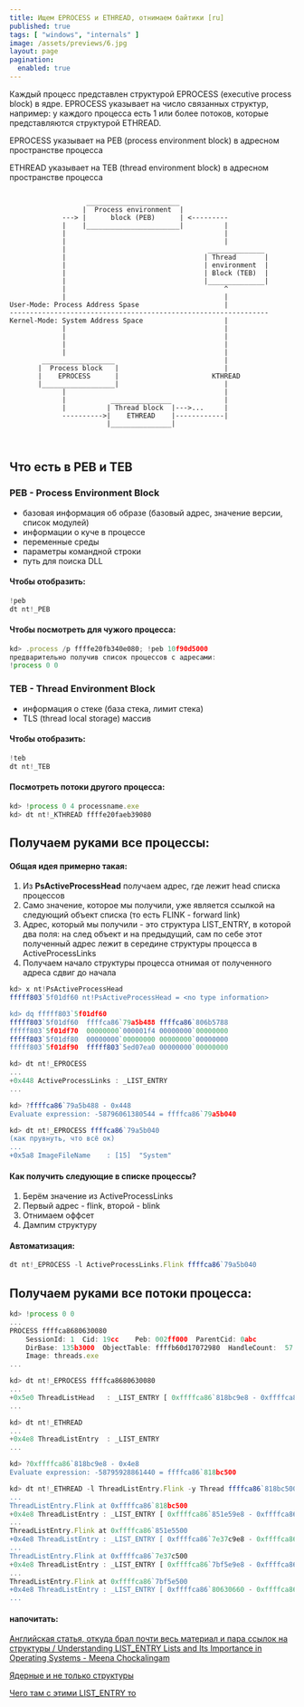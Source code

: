 ```yaml
---
title: Ищем EPROCESS и ETHREAD, отнимаем байтики [ru]
published: true
tags: [ "windows", "internals" ]
image: /assets/previews/6.jpg
layout: page
pagination: 
  enabled: true
---
```


Каждый процесс представлен структурой EPROCESS (executive process block) в ядре. EPROCESS указывает на число связанных структур, например: у каждого процесса есть 1 или более потоков, которые представляются структурой ETHREAD.

EPROCESS указывает на PEB (process environment block) в адресном пространстве процесса

ETHREAD указывает на TEB (thread environment block) в адресном пространстве процесса

```

      	           _______________________
                  |  Process environment  |
             ---> |      block (PEB)      | <---------
             |    |_______________________|          |
             |                                       |
             |                                       |
             |                                   ______________
             |                                  | Thread       |
             |                                  | environment  |
             |                                  | Block (TEB)  |
             |                                  |______________|
             |                                       ^
             |                                       |
User-Mode: Process Address Spase                     |
----------------------------------------------------------------
Kernel-Mode: System Address Space                    |
             |                                       |
             |                                       |
             |                                       |
             |                                       |
        __________________                           |
       |  Process block   |                          |
       |    EPROCESS      |                       KTHREAD
       |__________________|                          |
             |                                       |
             |           _______________             |
             |          | Thread block  |--->...     |
             ---------->|    ETHREAD    |------------|
                        |_______________|



```

## [](#header-2)Что есть в PEB и TEB

### [](#header-3)PEB - Process Environment Block

* базовая информация об образе (базовый адрес, значение версии, список модулей)
* информации о куче в процессе
* переменные среды
* параметры командной строки
* путь для поиска DLL

#### [](#header-4)Чтобы отобразить:

```js
!peb
dt nt!_PEB
```

#### [](#header-4)Чтобы посмотреть для чужого процесса:

```js
kd> .process /p ffffe20fb340e080; !peb 10f90d5000
предварительно получив список процессов с адресами: 
!process 0 0
```

### [](#header-3)TEB - Thread Environment Block

* информация о стеке (база стека, лимит стека)
* TLS (thread local storage) массив

#### [](#header-4)Чтобы отобразить:

```js
!teb
dt nt!_TEB
```

#### [](#header-4)Посмотреть потоки другого процесса:

```js
kd> !process 0 4 processname.exe
kd> dt nt!_KTHREAD ffffe20faeb39080
```

## [](#header-2)Получаем руками все процессы:

#### [](#header-4)Общая идея примерно такая:

1. Из **PsActiveProcessHead** получаем адрес, где лежит head списка процессов
2. Само значение, которое мы получили, уже является ссылкой на следующий объект списка (то есть FLINK - forward link)
3. Адрес, который мы получили - это структура LIST_ENTRY, в которой два поля: на след объект и на предыдущий, сам по себе этот полученный адрес лежит в середине структуры процесса в ActiveProcessLinks
4. Получаем начало структуры процесса отнимая от полученного адреса сдвиг до начала

```js
kd> x nt!PsActiveProcessHead
fffff803`5f01df60 nt!PsActiveProcessHead = <no type information>

kd> dq fffff803`5f01df60
fffff803`5f01df60  ffffca86`79a5b488 ffffca86`806b5788
fffff803`5f01df70  00000000`000001f4 00000000`00000000
fffff803`5f01df80  00000000`00000000 00000000`00000000
fffff803`5f01df90  fffff803`5ed07ea0 00000000`00000000

kd> dt nt!_EPROCESS
...
+0x448 ActiveProcessLinks : _LIST_ENTRY
...

kd> ?ffffca86`79a5b488 - 0x448
Evaluate expression: -58796061380544 = ffffca86`79a5b040

kd> dt nt!_EPROCESS ffffca86`79a5b040
(как прувнуть, что всё ок)
...
+0x5a8 ImageFileName    : [15]  "System"
```

#### [](#header-4)Как получить следующие в списке процессы?

1. Берём значение из ActiveProcessLinks
2. Первый адрес - flink, второй - blink
3. Отнимаем оффсет
4. Дампим структуру

#### [](#header-4)Автоматизация:

```js
dt nt!_EPROCESS -l ActiveProcessLinks.Flink ffffca86`79a5b040
```

## [](#header-2)Получаем руками все потоки процесса:

```js
kd> !process 0 0
...
PROCESS ffffca8680630080
    SessionId: 1  Cid: 19cc    Peb: 002ff000  ParentCid: 0abc
    DirBase: 135b3000  ObjectTable: ffffb60d17072980  HandleCount:  57.
    Image: threads.exe
...

kd> dt nt!_EPROCESS ffffca8680630080
...
+0x5e0 ThreadListHead   : _LIST_ENTRY [ 0xffffca86`818bc9e8 - 0xffffca86`7bf5e9e8 ]
...

kd> dt nt!_ETHREAD
...
+0x4e8 ThreadListEntry  : _LIST_ENTRY
...

kd> ?0xffffca86`818bc9e8 - 0x4e8
Evaluate expression: -58795928861440 = ffffca86`818bc500

kd> dt nt!_ETHREAD -l ThreadListEntry.Flink -y Thread ffffca86`818bc500
...
ThreadListEntry.Flink at 0xffffca86`818bc500
+0x4e8 ThreadListEntry : _LIST_ENTRY [ 0xffffca86`851e59e8 - 0xffffca86`80630660 ]
...
ThreadListEntry.Flink at 0xffffca86`851e5500
+0x4e8 ThreadListEntry : _LIST_ENTRY [ 0xffffca86`7e37c9e8 - 0xffffca86`818bc9e8 ]
...
ThreadListEntry.Flink at 0xffffca86`7e37c500
+0x4e8 ThreadListEntry : _LIST_ENTRY [ 0xffffca86`7bf5e9e8 - 0xffffca86`851e59e8 ]
...
ThreadListEntry.Flink at 0xffffca86`7bf5e500
+0x4e8 ThreadListEntry : _LIST_ENTRY [ 0xffffca86`80630660 - 0xffffca86`7e37c9e8 ]
...
```

#### [](#header-4)напочитать:

[Английская статья, откуда брал почти весь материал и пара ссылок на структуры / Understanding LIST_ENTRY Lists and Its Importance in Operating Systems - Meena Chockalingam](https://www.codeproject.com/Articles/800404/Understanding-LIST-ENTRY-Lists-and-Its-Importance)

[Ядерные и не только структуры](http://terminus.rewolf.pl/terminus/structures/ntdll/_EPROCESS_x64.html)

[Чего там с этими LIST_ENTRY то](https://blog.fearcat.in/a?ID=01550-e4fe17fe-3059-472f-97a7-7e77c7b72302)
